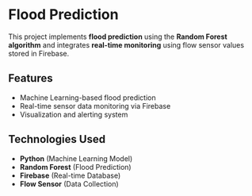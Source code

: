 # Flood Prediction

This project implements **flood prediction** using the **Random Forest algorithm** and integrates **real-time monitoring** using flow sensor values stored in Firebase.

## Features
- Machine Learning-based flood prediction
- Real-time sensor data monitoring via Firebase
- Visualization and alerting system

## Technologies Used
- **Python** (Machine Learning Model)
- **Random Forest** (Flood Prediction)
- **Firebase** (Real-time Database)
- **Flow Sensor** (Data Collection)
